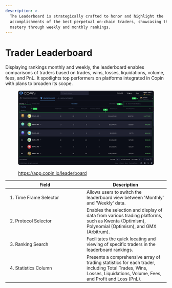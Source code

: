 ```yaml
---
description: >-
  The Leaderboard is strategically crafted to honor and highlight the
  accomplishments of the best perpetual on-chain traders, showcasing their
  mastery through weekly and monthly rankings.
---
```


# Trader Leaderboard

Displaying rankings monthly and weekly, the leaderboard enables comparisons of traders based on trades, wins, losses, liquidations, volume, fees, and PnL. It spotlights top performers on platforms integrated in Copin with plans to broaden its scope.

<figure><img src="../.gitbook/assets/image (4) (1) (1) (1).png" alt=""><figcaption><p><a href="https://app.copin.io/leaderboard">https://app.copin.io/leaderboard</a></p></figcaption></figure>

<table data-header-hidden><thead><tr><th width="233">Field</th><th>Description</th></tr></thead><tbody><tr><td><ol start="1"><li>Time Frame Selector</li></ol></td><td>Allows users to switch the leaderboard view between 'Monthly' and 'Weekly' data.</td></tr><tr><td><ol start="2"><li>Protocol Selector</li></ol></td><td>Enables the selection and display of data from various trading platforms, such as Kwenta (Optimism), Polynomial (Optimism), and GMX (Arbitrum).</td></tr><tr><td><ol start="3"><li>Ranking Search</li></ol></td><td>Facilitates the quick locating and viewing of specific traders in the leaderboard rankings.</td></tr><tr><td><ol start="4"><li>Statistics Column</li></ol></td><td>Presents a comprehensive array of trading statistics for each trader, including Total Trades, Wins, Losses, Liquidations, Volume, Fees, and Profit and Loss (PnL).</td></tr></tbody></table>
